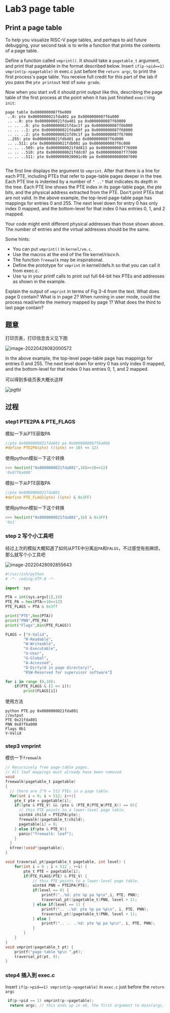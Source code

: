 # Lab3 page table

## Print a page table

To help you visualize RISC-V page tables, and perhaps to aid future debugging, your second task is to write a function that prints the contents of a page table.

Define a function called `vmprint()`. It should take a `pagetable_t` argument, and print that pagetable in the format described below. Insert `if(p->pid==1) vmprint(p->pagetable)` in exec.c just before the `return argc`, to print the first process's page table. You receive full credit for this part of the lab if you pass the `pte printout` test of `make grade`.

Now when you start xv6 it should print output like this, describing the page table of the first process at the point when it has just finished `exec()`ing `init`:

```
page table 0x0000000087f6e000
 ..0: pte 0x0000000021fda801 pa 0x0000000087f6a000
 .. ..0: pte 0x0000000021fda401 pa 0x0000000087f69000
 .. .. ..0: pte 0x0000000021fdac1f pa 0x0000000087f6b000
 .. .. ..1: pte 0x0000000021fda00f pa 0x0000000087f68000
 .. .. ..2: pte 0x0000000021fd9c1f pa 0x0000000087f67000
 ..255: pte 0x0000000021fdb401 pa 0x0000000087f6d000
 .. ..511: pte 0x0000000021fdb001 pa 0x0000000087f6c000
 .. .. ..509: pte 0x0000000021fdd813 pa 0x0000000087f76000
 .. .. ..510: pte 0x0000000021fddc07 pa 0x0000000087f77000
 .. .. ..511: pte 0x0000000020001c0b pa 0x0000000080007000
  
```

The first line displays the argument to `vmprint`. After that there is a line for each PTE, including PTEs that refer to page-table pages deeper in the tree. Each PTE line is indented by a number of `" .."` that indicates its depth in the tree. Each PTE line shows the PTE index in its page-table page, the pte bits, and the physical address extracted from the PTE. Don't print PTEs that are not valid. In the above example, the top-level page-table page has mappings for entries 0 and 255. The next level down for entry 0 has only index 0 mapped, and the bottom-level for that index 0 has entries 0, 1, and 2 mapped.

Your code might emit different physical addresses than those shown above. The number of entries and the virtual addresses should be the same.

Some hints:

- You can put `vmprint()` in `kernel/vm.c`.
- Use the macros at the end of the file kernel/riscv.h.
- The function `freewalk` may be inspirational.
- Define the prototype for `vmprint` in kernel/defs.h so that you can call it from exec.c.
- Use `%p` in your printf calls to print out full 64-bit hex PTEs and addresses as shown in the example.

Explain the output of `vmprint` in terms of Fig 3-4 from the text. What does page 0 contain? What is in page 2? When running in user mode, could the process read/write the memory mapped by page 1? What does the third to last page contain?



## 题意

打印页表，打印信息含义见下图

![image-20220428082000572](https://s2.loli.net/2022/04/28/DLV6fmHGQdZ1y4W.png)

In the above example, the top-level page-table page has mappings for entries 0 and 255. The next level down for entry 0 has only index 0 mapped, and the bottom-level for that index 0 has entries 0, 1, and 2 mapped.

可以得到多级页表大概长这样

![pgtbl](https://s2.loli.net/2022/04/28/ekYTsHq2cn8NIOp.png)



## 过程

### step1 PTE2PA & PTE_FLAGS

模拟一下从PTE获取PA

```C
//pte 0x0000000021fda801 pa 0x0000000087f6a000
#define PTE2PA(pte) (((pte) >> 10) << 12)
```

使用python模拟一下这个转换

```python
>>> hex(int("0x0000000021fda801",16)>>10<<12)
'0x87f6a000'
```

模拟一下从PTE获取PA

```c
//pte 0x0000000021fda801
#define PTE_FLAGS(pte) ((pte) & 0x3FF)
```

使用python模拟一下这个转换

```python
>>> hex(int("0x0000000021fda801",16) & 0x3FF)
'0x1'
```



### step 2 写个小工具吧

经过上次的模拟大概知道了如何从PTE中分离出`PA`和`FALGS`，不过感觉有些麻烦，那么就写个小工具吧

![image-20220428092855643](https://s2.loli.net/2022/04/28/h1qGeWPCU6ZMF5y.png)

```python
#!/usr/zsh/python
# -*- coding:UTF-8 -*-

import  sys

PTA = int(sys.argv[1],16)
PTE_PA = hex(PTA>>10<<12)
PTE_FLAGS = PTA & 0x3ff

print("PTE",hex(PTA))
print("PNN",PTE_PA)
print("Flags",bin(PTE_FLAGS))

FLAGS = ["V-Valid",
        "R-Readable",
        "W-Writeable",
        "X-Executable",
        "U-User",
        "G-Global",
        "A-Accessed",
        "D-Dirty(0 in page directory)",
        "RSW-Reserved for supervisor software"]

for i in range (0,10):
    if(PTE_FLAGS & (1 << i)):
        print(FLAGS[i])

```

使用方法

```shell
python PTE.py 0x0000000021fda801
//output
PTE 0x21fda801
PNN 0x87f6a000
Flags 0b1
V-Valid
```



### step3 vmprint

模仿一下`freewalk`

```c
// Recursively free page-table pages.
// All leaf mappings must already have been removed.
void
freewalk(pagetable_t pagetable)
{
  // there are 2^9 = 512 PTEs in a page table.
  for(int i = 0; i < 512; i++){
    pte_t pte = pagetable[i];
    if((pte & PTE_V) && (pte & (PTE_R|PTE_W|PTE_X)) == 0){
      // this PTE points to a lower-level page table.
      uint64 child = PTE2PA(pte);
      freewalk((pagetable_t)child);
      pagetable[i] = 0;
    } else if(pte & PTE_V){
      panic("freewalk: leaf");
    }
  }
  kfree((void*)pagetable);
}
```



```c
void traversal_pt(pagetable_t pagetable, int level) {
	for(int i = 0 ; i < 512 ; ++i) {
		pte_t PTE = pagetable[i];
		if(PTE_FLAGS(PTE) & PTE_V) {
            // this PTE points to a lower-level page table.
			uint64 PNN = PTE2PA(PTE);
			if(level == 0) {
				printf("..%d: pte %p pa %p\n",i, PTE, PNN);
				traversal_pt((pagetable_t)PNN, level + 1);
			} else if(level == 1) {
				printf(".. ..%d: pte %p pa %p\n", i, PTE, PNN);
				traversal_pt((pagetable_t)PNN, level + 1);
			} else {
				printf(".. .. ..%d: pte %p pa %p\n", i, PTE, PNN);
			}
		}
	}
}
void vmprint(pagetable_t pt) {
	printf("page table %p\n ",pt);
	traversal_pt(pt, 0);
}
```



### step4 插入到 exec.c

Insert `if(p->pid==1) vmprint(p->pagetable)` in `exec.c` just before the `return argc`

```c
 if(p->pid == 1) vmprint(p->pagetable);
  return argc; // this ends up in a0, the first argument to main(argc, argv)
```

